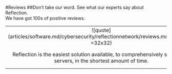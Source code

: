 #Reviews
##Don’t take our word. See what our experts say about Reflection. <br/>We have got 100s of positive reviews.

||||
|:--:|:--:|:--:|
|![quote](articles/software.md/cybersecurity/reflectionnetwork/reviews.md/quote.png =32x32)|![quote](articles/software.md/cybersecurity/reflectionnetwork/reviews.md/quote.png =32x32)|![quote](articles/software.md/cybersecurity/reflectionnetwork/reviews.md/quote.png =32x32)|
|Reflection is the easiest solution available, to comprehensively secure our servers, in the shortest amount of time.|Our business was facing an aggressive cyberthreat, which required us to rebuild our entire internet facing infrastructure to path. Reflection saved the day!|We have never seen anything like this. We didn't think this was even possible. I sleep better at night knowing I'm secure.|